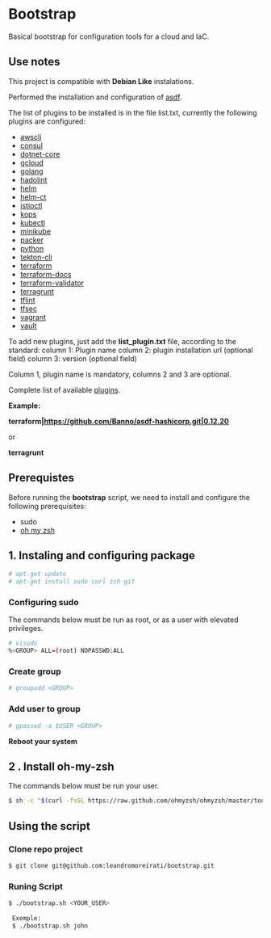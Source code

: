 # Bootstrap
Basical bootstrap for configuration tools for a cloud and IaC.

## Use notes
This project is compatible with **Debian Like** instalations.

Performed the installation and configuration of [asdf](https://asdf-vm.com/#/core-manage-asdf).

The list of plugins to be installed is in the file list.txt, currently the following plugins are configured:

* [awscli](https://github.com/MetricMike/asdf-awscli)
* [consul](https://github.com/asdf-community/asdf-hashicorp)
* [dotnet-core](https://github.com/emersonsoares/asdf-dotnet-core)
* [gcloud](https://github.com/jthegedus/asdf-gcloud)
* [golang](https://github.com/kennyp/asdf-golang)
* [hadolint](https://github.com/looztra/asdf-hadolint)
* [helm](Helm)
* [helm-ct](https://github.com/tablexi/asdf-helm-ct)
* [istioctl](https://github.com/rafik8/asdf-istioctl)
* [kops](https://github.com/Antiarchitect/asdf-kops)
* [kubectl](https://github.com/Banno/asdf-kubectl)
* [minikube](https://github.com/alvarobp/asdf-minikube)
* [packer](https://github.com/asdf-community/asdf-hashicorp)
* [python](https://github.com/danhper/asdf-python)
* [tekton-cli](https://github.com/johnhamelink/asdf-tekton-cli)
* [terraform](https://github.com/asdf-community/asdf-hashicorp)
* [terraform-docs](https://github.com/looztra/asdf-terraform-docs)
* [terraform-validator](https://github.com/looztra/asdf-terraform-validator)
* [terragrunt](https://github.com/lotia/asdf-terragrunt)
* [tflint](https://github.com/skyzyx/asdf-tflint)
* [tfsec](https://github.com/woneill/asdf-tfsec)
* [vagrant](https://github.com/asdf-community/asdf-hashicorp)
* [vault](https://github.com/asdf-community/asdf-hashicorp)

To add new plugins, just add the **list_plugin.txt** file, according to the standard:
column 1: Plugin name
column 2: plugin installation url (optional field)
column 3: version (optional field)

Column 1, plugin name is mandatory, columns 2 and 3 are optional.

Complete list of available [plugins](https://github.com/asdf-vm/asdf-plugins).

**Example:**

**terraform|https://github.com/Banno/asdf-hashicorp.git|0.12.20**

or

**terragrunt**

## Prerequistes
Before running the **bootstrap** script, we need to install and configure the following prerequisites:

* sudo
* [oh my zsh](https://ohmyz.sh/#install)

## 1. Instaling and configuring package

```bash
# apt-get update
# apt-get install sudo curl zsh git
```
 ### Configuring sudo
The commands below must be run as root, or as a user with elevated privileges.

```bash
# visudo
%<GROUP> ALL=(root) NOPASSWD:ALL
```
### Create group
```bash
# groupadd <GROUP>
```
### Add user to group
```bash
# gpasswd -a $USER <GROUP>
```

**Reboot your system**
## 2 . Install oh-my-zsh
The commands below must be run your user.

```bash
$ sh -c "$(curl -fsSL https://raw.github.com/ohmyzsh/ohmyzsh/master/tools/install.sh)"
```
## Using the script

### Clone repo project
```bash
$ git clone git@github.com:leandromoreirati/bootstrap.git
```
### Runing Script
```bash
$ ./bootstrap.sh <YOUR_USER>
 
 Exemple:
 $ ./bootstrap.sh john

```